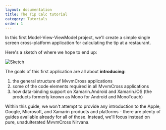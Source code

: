 ```yaml
---
layout: documentation
title: The Tip Calc tutorial
category: Tutorials
order: 1
---
```

In this first Model-View-ViewModel project, we'll create a simple single screen cross-platform application for calculating the tip at a restaurant.

Here's a sketch of where we hope to end up:

![Sketch](../../assets/img/tutorials/tipcalc/TipCalc_Sketch.png)

The goals of this first application are all about **introducing**:

1. the general structure of MvvmCross applications
2. some of the code elements required in all MvvmCross applications
3. how data-binding support on Xamarin.Android and Xamarin.iOS (the products formerly known as Mono for Android and MonoTouch)

Within this guide, we won't attempt to provide any introduction to the Apple, Google, Microsoft, and Xamarin products and platforms - there are plenty of guides available already for all of those. Instead, we'll focus instead on pure, unadulterated MvvmCross Nirvana.

